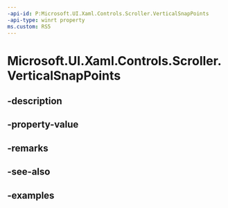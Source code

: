 ```yaml
---
-api-id: P:Microsoft.UI.Xaml.Controls.Scroller.VerticalSnapPoints
-api-type: winrt property
ms.custom: RS5
---
```


<!-- Property syntax.
public IVector<ScrollerSnapPointBase> VerticalSnapPoints { get; }
-->

# Microsoft.UI.Xaml.Controls.Scroller.VerticalSnapPoints

## -description

## -property-value

## -remarks

## -see-also

## -examples

